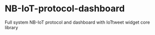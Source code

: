 # NB-IoT-protocol-dashboard
Full system NB-IoT protocol and dashboard with IoTtweet widget core library
